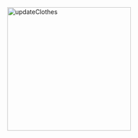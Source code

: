 <img width="282" alt="updateClothes" src="https://user-images.githubusercontent.com/82192935/118671362-5cd0de80-b832-11eb-89d8-38dd6b410a6e.PNG">

